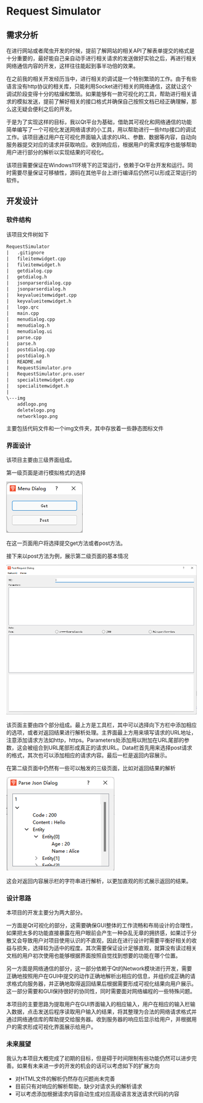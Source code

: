 # Request Simulator

## 需求分析

在进行网站或者爬虫开发的时候，提前了解网站的相关API了解表单提交的格式是十分重要的，最好能自己亲自动手进行相关请求的发送做好实验之后，再进行相关网络通信内容的开发，这样往往能起到事半功倍的效果。

在之前我的相关开发经历当中，进行相关的调试是一个特别繁琐的工作。由于有些语言没有http协议的相关库，只能利用Socket进行相关的网络通信，这就让这个调试阶段变得十分的枯燥和繁琐。如果能够有一款可视化的工具，帮助进行相关请求的模拟发送，提前了解好相关的接口格式并确保自己按照文档已经正确理解，那么这无疑会便利之后的开发。

于是为了实现这样的目标，我以Qt平台为基础，借助其可视化和网络通信的功能简单编写了一个可视化发送网络请求的小工具，用以帮助进行一些http接口的调试工作。该项目通过用户在可视化界面输入请求的URL、参数、数据等内容，自动向服务器提交对应的请求并获取响应。收到响应后，根据用户的需求程序也能够帮助用户进行部分的解析以实现结果的可视化。

该项目需要保证在Windows11环境下的正常运行，依赖于Qt平台开发和运行。同时需要尽量保证可移植性，源码在其他平台上进行编译后仍然可以形成正常运行的软件。

## 开发设计

### 软件结构

该项目文件树如下

```
RequestSimulator
|   .gitignore
|   fileitemwidget.cpp
|   fileitemwidget.h
|   getdialog.cpp
|   getdialog.h
|   jsonparserdialog.cpp
|   jsonparserdialog.h
|   keyvalueitemwidget.cpp
|   keyvalueitemwidget.h
|   logo.qrc
|   main.cpp
|   menudialog.cpp
|   menudialog.h
|   menudialog.ui
|   parse.cpp
|   parse.h
|   postdialog.cpp
|   postdialog.h
|   README.md
|   RequestSimulator.pro
|   RequestSimulator.pro.user
|   specialitemwidget.cpp
|   specialitemwidget.h
|
\---img
    addlogo.png
    deletelogo.png
    networklogo.png
```

主要包括代码文件和一个img文件夹，其中存放着一些静态图标文件

### 界面设计

该项目主要由三级界面组成。

第一级页面是进行模拟格式的选择

![](.\fig\1page.png)

在这一页面用户将选择提交get方法或者post方法。

接下来以post方法为例，展示第二级页面的基本情况

![](.\fig\postpage.png)

该页面主要由四个部分组成。最上方是工具栏，其中可以选择向下方栏中添加相应的选项，或者对返回结果进行解析处理。主界面最上方用来填写请求的URL地址，注意添加请求方法如http，https。Parameters处添加用以附加在URL尾部的参数，这会被组合到URL尾部形成真正的请求URL。Data栏首先用来选择post请求的格式，其次也可以添加相应的请求内容。最后一栏是返回内容展示。

在第二级页面中仍然有一些可以触发的三级页面，比如对返回结果的解析

![](.\fig\3page.png)

这会对返回内容展示栏的字符串进行解析，以更加直观的形式展示返回的结果。

### 设计思路

本项目的开发主要分为两大部分。

一方面是Qt可视化的部分，这需要确保GUI整体的工作流畅和布局设计的合理性，如果把太多的功能直接暴露在用户眼前会产生一种杂乱无章的拥挤感，如果过于分散又会导致用户对项目使用认识的不直观，因此在进行设计时需要平衡好相关的收益与损失，选择较为适中的程度。其次需要保证设计足够直观，就算没有读过相关文档的用户初次使用也能够根据界面按照自觉找到想要的功能在哪个位置。

另一方面是网络通信的部分，这一部分依赖于Qt的Network模块进行开发，需要正确地按照用户在GUI中提交的动作正确地解析出相应的信息，并组织成正确的请求格式向服务器，并正确地取得返回结果后根据需要形成可视化结果向用户展示。这一部分需要和GUI保持很好的协同性，同时需要面对网络编程的一些特殊问题。

本项目的主要思路为提取用户在GUI界面输入的相应输入，用户在相应的输入栏输入数据，点击发送后程序读取用户输入的结果，将其整理为合法的网络请求格式并通过网络通信库的帮助提交给服务器。收到服务器的响应后显示给用户，并根据用户的需求形成可视化界面展示给用户。

### 未来展望

我认为本项目大概完成了初期的目标，但是碍于时间限制有些功能仍然可以进步完善。如果有未来进一步的开发的机会的话可以考虑如下的扩展方向

- 对HTML文件的解析仍然存在问题尚未完善
- 目前只有对响应的解析帮助，缺少对请求头的解析请求
- 可以考虑添加根据请求内容自动生成对应高级语言发送请求代码的内容